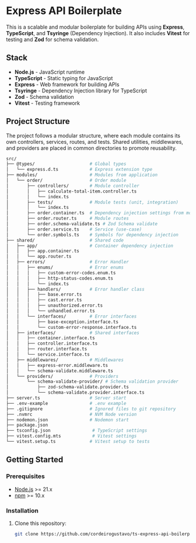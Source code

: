 # Express API Boilerplate

This is a scalable and modular boilerplate for building APIs using **Express**, **TypeScript**, and **Tsyringe** (Dependency Injection). It also includes **Vitest** for testing and **Zod** for schema validation.

## Stack

- **Node.js** - JavaScript runtime
- **TypeScript** - Static typing for JavaScript
- **Express** - Web framework for building APIs
- **Tsyringe** - Dependency Injection library for TypeScript
- **Zod** - Schema validation
- **Vitest** - Testing framework

## Project Structure

The project follows a modular structure, where each module contains its own controllers, services, routes, and tests. Shared utilities, middlewares, and providers are placed in common directories to promote reusability.

```bash
src/
├── @types/                     # Global types
│   └── express.d.ts            # Express extension type
├── modules/                    # Modules from application
│   └── order/                  # Order module
│       ├── controllers/        # Module controller
│       │   ├── calculate-total-item.controller.ts
│       │   └── index.ts
│       ├── tests/              # Module tests (unit, integration)
│       │   └── index.ts
│       ├── order.container.ts  # Dependency injection settings from module
│       ├── order.router.ts     # Module routes
│       ├── order.schema-validate.ts # Zod Schema validate
│       ├── order.service.ts    # Service (use-case)
│       └── order.symbols.ts    # Symbols for dependency injection
├── shared/                     # Shared code
│   ├── app/                    # Container dependency injection
│   │   ├── app.container.ts
│   │   └── app.router.ts
│   ├── errors/                 # Error Handler
│   │   ├── enums/              # Error enums
│   │   │   ├── custom-error-codes.enum.ts
│   │   │   ├── http-status-codes.enum.ts
│   │   │   └── index.ts
│   │   ├── handlers/           # Error handler class
│   │   │   ├── base.error.ts
│   │   │   ├── cast.error.ts
│   │   │   ├── unauthorized.error.ts
│   │   │   └── unhandled.error.ts
│   │   └── interfaces/         # Error interfaces
│   │       ├── base-exception.interface.ts
│   │       └── custom-error-response.interface.ts
│   ├── interfaces/             # Shared interfaces
│   │   ├── container.interface.ts
│   │   ├── controller.interface.ts
│   │   ├── router.interface.ts
│   │   └── service.interface.ts
│   ├── middlewares/            # Middlewares
│   │   ├── express-error.middleware.ts
│   │   └── schema-validate.middleware.ts
│   └── providers/              # Providers
│       └── schema-validate-provider/ # Schema validation provider
│           ├── zod-schema-validate.provider.ts
│           └── schema-validate.provider.interface.ts
├── server.ts                   # Server start
├── .env-example                # .env example
├── .gitignore                  # Ignored files to git repository
├── .nvmrc                      # NVM Node version
├── nodemon.json                # Nodemon start
├── package.json
├── tsconfig.json                # TypeScript settings
├── vitest.config.mts            # Vitest settings
└── vitest.setup.ts             # Vitest setup to tests
```

## Getting Started

### Prerequisites

- [Node.js](https://nodejs.org/en/) >= 21.x
- [npm](https://www.npmjs.com/) >= 10.x

### Installation

1. Clone this repository:
   ```bash
   git clone https://github.com/cordeirogustavo/ts-express-api-boilerplate.git
   ```
